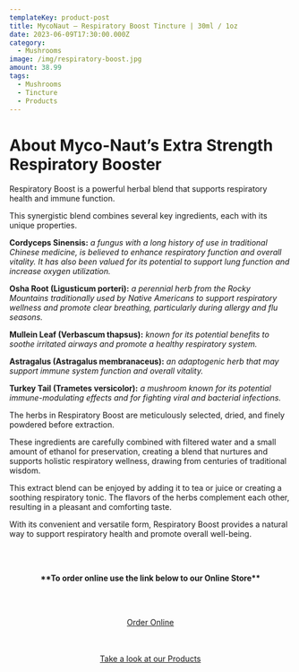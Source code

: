 ```yaml
---
templateKey: product-post
title: MycoNaut – Respiratory Boost Tincture | 30ml / 1oz
date: 2023-06-09T17:30:00.000Z
category:
  - Mushrooms
image: /img/respiratory-boost.jpg
amount: 38.99
tags:
  - Mushrooms
  - Tincture
  - Products
---
```

# **About Myco-Naut’s Extra Strength Respiratory Booster**

Respiratory Boost is a powerful herbal blend that supports respiratory health and immune function.

This synergistic blend combines several key ingredients, each with its unique properties.

**Cordyceps Sinensis:** *a fungus with a long history of use in traditional Chinese medicine, is believed to enhance respiratory function and overall vitality. It has also been valued for its potential to support lung function and increase oxygen utilization.*

**Osha Root (Ligusticum porteri):** *a perennial herb from the Rocky Mountains traditionally used by Native Americans to support respiratory wellness and promote clear breathing, particularly during allergy and flu seasons.*

**Mullein Leaf (Verbascum thapsus):** *known for its potential benefits to soothe irritated airways and promote a healthy respiratory system.*

**Astragalus (Astragalus membranaceus):** *an adaptogenic herb that may support immune system function and overall vitality.*

**Turkey Tail (Trametes versicolor):** *a mushroom known for its potential immune-modulating effects and for fighting viral and bacterial infections.*

The herbs in Respiratory Boost are meticulously selected, dried, and finely powdered before extraction.

These ingredients are carefully combined with filtered water and a small amount of ethanol for preservation, creating a blend that nurtures and supports holistic respiratory wellness, drawing from centuries of traditional wisdom.

This extract blend can be enjoyed by adding it to tea or juice or creating a soothing respiratory tonic. The flavors of the herbs complement each other, resulting in a pleasant and comforting taste.

With its convenient and versatile form, Respiratory Boost provides a natural way to support respiratory health and promote overall well-being.

<br><br>

<Center>

**\*\*To order online use the link below to our Online Store\*\***

<br><br>

<Center><a class="link-view-more-products" target="_blank" href="https://capitalcbd.shop/product/3chi-battery-starter-kit/">Order Online</a></

<br><br><br>

<Center><a class="link-view-more-products" target="_blank" href="https://capitalamericanshaman.com/products">Take a look at our Products</a></Center>

<br><br>